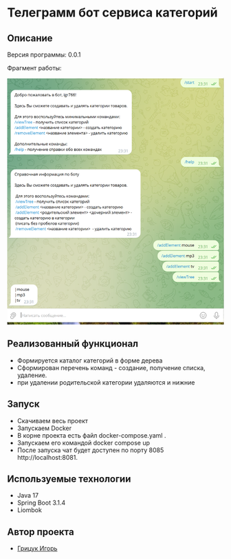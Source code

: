 <h1>Телеграмм бот сервиса категорий</h1>

## Описание
Версия программы: 0.0.1

Фрагмент работы: 

![1.png](1.png)



## Реализованный функционал

- Формируется каталог категорий в форме дерева
- Сформирован перечень команд - создание, получение списка, удаление.
- при удалении родительской категории удаляются и нижние



## Запуск

- Скачиваем весь проект
- Запускаем Docker
- В корне проекта есть файл docker-compose.yaml .
- Запускаем его командой docker compose up
- После запуска чат будет доступен по порту 8085 http://localhost:8081.

## Используемые технологии

- Java 17
- Spring Boot 3.1.4
- Liombok




## Автор проекта

- <a  href="https://github.com/igr76">Грицук Игорь</a>


